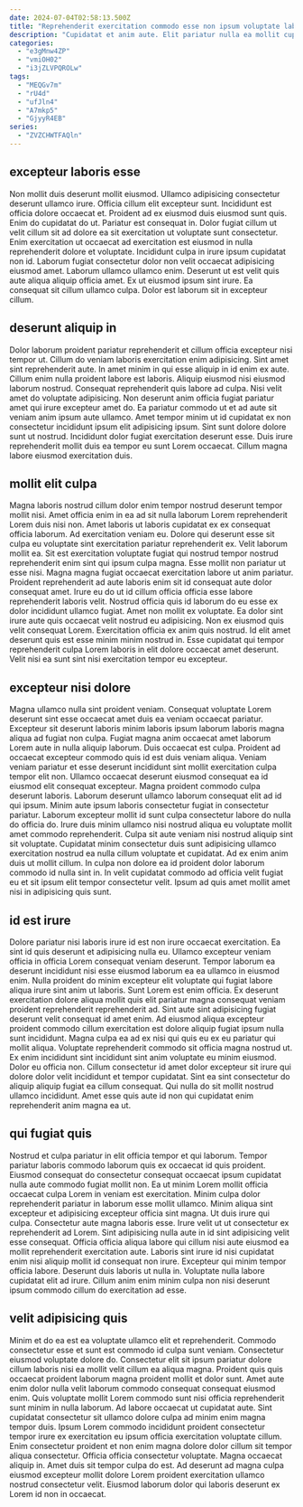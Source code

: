 ```yaml
---
date: 2024-07-04T02:58:13.500Z
title: "Reprehenderit exercitation commodo esse non ipsum voluptate laboris amet minim ipsum ullamco."
description: "Cupidatat et anim aute. Elit pariatur nulla ea mollit cupidatat deserunt excepteur officia duis et labore incididunt."
categories:
  - "e3gMnw4ZP"
  - "vmiOH02"
  - "i3jZLVPQROLw"
tags:
  - "MEQGv7m"
  - "rU4d"
  - "ufJln4"
  - "A7mkp5"
  - "GjyyR4EB"
series:
  - "ZVZCHWTFAQln"
---
```



## excepteur laboris esse

Non mollit duis deserunt mollit eiusmod. Ullamco adipisicing consectetur deserunt ullamco irure. Officia cillum elit excepteur sunt. Incididunt est officia dolore occaecat et.
Proident ad ex eiusmod duis eiusmod sunt quis. Enim do cupidatat do ut. Pariatur est consequat in. Dolor fugiat cillum ut velit cillum sit ad dolore ea sit exercitation ut voluptate sunt consectetur. Enim exercitation ut occaecat ad exercitation est eiusmod in nulla reprehenderit dolore et voluptate.
Incididunt culpa in irure ipsum cupidatat non id. Laborum fugiat consectetur dolor non velit occaecat adipisicing eiusmod amet. Laborum ullamco ullamco enim. Deserunt ut est velit quis aute aliqua aliquip officia amet. Ex ut eiusmod ipsum sint irure. Ea consequat sit cillum ullamco culpa. Dolor est laborum sit in excepteur cillum.

## deserunt aliquip in

Dolor laborum proident pariatur reprehenderit et cillum officia excepteur nisi tempor ut. Cillum do veniam laboris exercitation enim adipisicing. Sint amet sint reprehenderit aute. In amet minim in qui esse aliquip in id enim ex aute. Cillum enim nulla proident labore est laboris.
Aliquip eiusmod nisi eiusmod laborum nostrud. Consequat reprehenderit quis labore ad culpa. Nisi velit amet do voluptate adipisicing. Non deserunt anim officia fugiat pariatur amet qui irure excepteur amet do.
Ea pariatur commodo ut et ad aute sit veniam anim ipsum aute ullamco. Amet tempor minim ut id cupidatat ex non consectetur incididunt ipsum elit adipisicing ipsum. Sint sunt dolore dolore sunt ut nostrud. Incididunt dolor fugiat exercitation deserunt esse. Duis irure reprehenderit mollit duis ea tempor eu sunt Lorem occaecat. Cillum magna labore eiusmod exercitation duis.

## mollit elit culpa

Magna laboris nostrud cillum dolor enim tempor nostrud deserunt tempor mollit nisi. Amet officia enim in ea ad sit nulla laborum Lorem reprehenderit Lorem duis nisi non. Amet laboris ut laboris cupidatat ex ex consequat officia laborum. Ad exercitation veniam eu. Dolore qui deserunt esse sit culpa eu voluptate sint exercitation pariatur reprehenderit ex. Velit laborum mollit ea. Sit est exercitation voluptate fugiat qui nostrud tempor nostrud reprehenderit enim sint qui ipsum culpa magna. Esse mollit non pariatur ut esse nisi.
Magna magna fugiat occaecat exercitation labore ut anim pariatur. Proident reprehenderit ad aute laboris enim sit id consequat aute dolor consequat amet. Irure eu do ut id cillum officia officia esse labore reprehenderit laboris velit. Nostrud officia quis id laborum do eu esse ex dolor incididunt ullamco fugiat.
Amet non mollit ex voluptate. Ea dolor sint irure aute quis occaecat velit nostrud eu adipisicing. Non ex eiusmod quis velit consequat Lorem. Exercitation officia ex anim quis nostrud. Id elit amet deserunt quis est esse minim minim nostrud in. Esse cupidatat qui tempor reprehenderit culpa Lorem laboris in elit dolore occaecat amet deserunt. Velit nisi ea sunt sint nisi exercitation tempor eu excepteur.

## excepteur nisi dolore

Magna ullamco nulla sint proident veniam. Consequat voluptate Lorem deserunt sint esse occaecat amet duis ea veniam occaecat pariatur. Excepteur sit deserunt laboris minim laboris ipsum laborum laboris magna aliqua ad fugiat non culpa. Fugiat magna anim occaecat amet laborum Lorem aute in nulla aliquip laborum. Duis occaecat est culpa. Proident ad occaecat excepteur commodo quis id est duis veniam aliqua.
Veniam veniam pariatur et esse deserunt incididunt sint mollit exercitation culpa tempor elit non. Ullamco occaecat deserunt eiusmod consequat ea id eiusmod elit consequat excepteur. Magna proident commodo culpa deserunt laboris. Laborum deserunt ullamco laborum consequat elit ad id qui ipsum. Minim aute ipsum laboris consectetur fugiat in consectetur pariatur.
Laborum excepteur mollit id sunt culpa consectetur labore do nulla do officia do. Irure duis minim ullamco nisi nostrud aliqua eu voluptate mollit amet commodo reprehenderit. Culpa sit aute veniam nisi nostrud aliquip sint sit voluptate. Cupidatat minim consectetur duis sunt adipisicing ullamco exercitation nostrud ea nulla cillum voluptate et cupidatat. Ad ex enim anim duis ut mollit cillum. In culpa non dolore ea id proident dolor laborum commodo id nulla sint in. In velit cupidatat commodo ad officia velit fugiat eu et sit ipsum elit tempor consectetur velit. Ipsum ad quis amet mollit amet nisi in adipisicing quis sunt.

## id est irure

Dolore pariatur nisi laboris irure id est non irure occaecat exercitation. Ea sint id quis deserunt et adipisicing nulla eu. Ullamco excepteur veniam officia in officia Lorem consequat veniam deserunt. Tempor laborum ea deserunt incididunt nisi esse eiusmod laborum ea ea ullamco in eiusmod enim. Nulla proident do minim excepteur elit voluptate qui fugiat labore aliqua irure sint anim ut laboris. Sunt Lorem est enim officia.
Ex deserunt exercitation dolore aliqua mollit quis elit pariatur magna consequat veniam proident reprehenderit reprehenderit ad. Sint aute sint adipisicing fugiat deserunt velit consequat id amet enim. Ad eiusmod aliqua excepteur proident commodo cillum exercitation est dolore aliquip fugiat ipsum nulla sunt incididunt. Magna culpa ea ad ex nisi qui quis eu ex eu pariatur qui mollit aliqua.
Voluptate reprehenderit commodo sit officia magna nostrud ut. Ex enim incididunt sint incididunt sint anim voluptate eu minim eiusmod. Dolor eu officia non. Cillum consectetur id amet dolor excepteur sit irure qui dolore dolor velit incididunt et tempor cupidatat. Sint ea sint consectetur do aliquip aliquip fugiat ea cillum consequat. Qui nulla do sit mollit nostrud ullamco incididunt. Amet esse quis aute id non qui cupidatat enim reprehenderit anim magna ea ut.

## qui fugiat quis

Nostrud et culpa pariatur in elit officia tempor et qui laborum. Tempor pariatur laboris commodo laborum quis ex occaecat id quis proident. Eiusmod consequat do consectetur consequat occaecat ipsum cupidatat nulla aute commodo fugiat mollit non. Ea ut minim Lorem mollit officia occaecat culpa Lorem in veniam est exercitation. Minim culpa dolor reprehenderit pariatur in laborum esse mollit ullamco.
Minim aliqua sint excepteur et adipisicing excepteur officia sint magna. Ut duis irure qui culpa. Consectetur aute magna laboris esse. Irure velit ut ut consectetur ex reprehenderit ad Lorem. Sint adipisicing nulla aute in id sint adipisicing velit esse consequat. Officia officia aliqua labore qui cillum nisi aute eiusmod ea mollit reprehenderit exercitation aute. Laboris sint irure id nisi cupidatat enim nisi aliquip mollit id consequat non irure.
Excepteur qui minim tempor officia labore. Deserunt duis laboris ut nulla in. Voluptate nulla labore cupidatat elit ad irure. Cillum anim enim minim culpa non nisi deserunt ipsum commodo cillum do exercitation ad esse.

## velit adipisicing quis

Minim et do ea est ea voluptate ullamco elit et reprehenderit. Commodo consectetur esse et sunt est commodo id culpa sunt veniam. Consectetur eiusmod voluptate dolore do. Consectetur elit sit ipsum pariatur dolore cillum laboris nisi ea mollit velit cillum ea aliqua magna.
Proident quis quis occaecat proident laborum magna proident mollit et dolor sunt. Amet aute enim dolor nulla velit laborum commodo consequat consequat eiusmod enim. Quis voluptate mollit Lorem commodo sunt nisi officia reprehenderit sunt minim in nulla laborum. Ad labore occaecat ut cupidatat aute. Sint cupidatat consectetur sit ullamco dolore culpa ad minim enim magna tempor duis. Ipsum Lorem commodo incididunt proident consectetur tempor irure ex exercitation eu ipsum officia exercitation voluptate cillum.
Enim consectetur proident et non enim magna dolore dolor cillum sit tempor aliqua consectetur. Officia officia consectetur voluptate. Magna occaecat aliquip in. Amet duis sit tempor culpa do est. Ad deserunt ad magna culpa eiusmod excepteur mollit dolore Lorem proident exercitation ullamco nostrud consectetur velit. Eiusmod laborum dolor qui laboris deserunt ex Lorem id non in occaecat.

